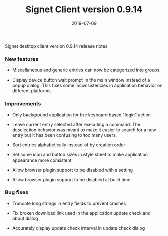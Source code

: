 ﻿---
title: Signet Client version 0.9.14
date: "2019-07-09"
---

Signet desktop client version 0.9.14 release notes

### New features

- Miscellaneous and generic entries can now be categorized into groups.

- Display device button wait prompt in the main window instead of a popup
dialog. This fixes some inconsistencies in application behavior on different
platforms.

### Improvements

- Only background application for the keyboard based "login" action

- Leave current entry selected after executing a command. The deselection
behavior was meant to make it easier to search for a new entry but it has been
confusing to too many users.

- Sort entries alphabetically instead of by creation order

- Set some icon and button sizes in style sheet to make application appearance
more consistent

- Allow browser plugin support to be disabled with a setting

- Allow browser plugin support to be disabled at build time

### Bug fixes

- Truncate long strings in entry fields to prevent crashes

- Fix broken download link used in the application update check and about dialog

- Accurately display update check interval in update check dialog
